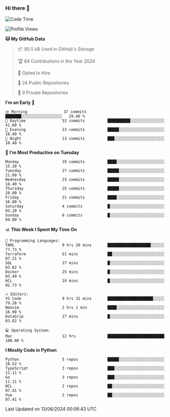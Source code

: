 ### Hi there 👋
<!--![visitors](https://visitor-badge.glitch.me/badge?page_id=d0zingcat)-->
<!--
**d0zingcat/d0zingcat** is a ✨ _special_ ✨ repository because its `README.md` (this file) appears on your GitHub profile.

Here are some ideas to get you started:

- 🔭 I’m currently working on ...
- 🌱 I’m currently learning ...
- 👯 I’m looking to collaborate on ...
- 🤔 I’m looking for help with ...
- 💬 Ask me about ...
- 📫 How to reach me: ...
- 😄 Pronouns: ...
- ⚡ Fun fact: ...
-->
<!--START_SECTION:waka-->
![Code Time](http://img.shields.io/badge/Code%20Time-3%2C612%20hrs%2018%20mins-blue)

![Profile Views](http://img.shields.io/badge/Profile%20Views-0-blue)

**🐱 My GitHub Data** 

> 📦 90.5 kB Used in GitHub's Storage 
 > 
> 🏆 84 Contributions in the Year 2024
 > 
> 💼 Opted to Hire
 > 
> 📜 24 Public Repositories 
 > 
> 🔑 9 Private Repositories 
 > 
**I'm an Early 🐤** 

```text
🌞 Morning                37 commits          ███████░░░░░░░░░░░░░░░░░░   29.60 % 
🌆 Daytime                52 commits          ██████████░░░░░░░░░░░░░░░   41.60 % 
🌃 Evening                23 commits          █████░░░░░░░░░░░░░░░░░░░░   18.40 % 
🌙 Night                  13 commits          ███░░░░░░░░░░░░░░░░░░░░░░   10.40 % 
```
📅 **I'm Most Productive on Tuesday** 

```text
Monday                   19 commits          ████░░░░░░░░░░░░░░░░░░░░░   15.20 % 
Tuesday                  27 commits          █████░░░░░░░░░░░░░░░░░░░░   21.60 % 
Wednesday                23 commits          █████░░░░░░░░░░░░░░░░░░░░   18.40 % 
Thursday                 25 commits          █████░░░░░░░░░░░░░░░░░░░░   20.00 % 
Friday                   21 commits          ████░░░░░░░░░░░░░░░░░░░░░   16.80 % 
Saturday                 4 commits           █░░░░░░░░░░░░░░░░░░░░░░░░   03.20 % 
Sunday                   6 commits           █░░░░░░░░░░░░░░░░░░░░░░░░   04.80 % 
```


📊 **This Week I Spent My Time On** 

```text
💬 Programming Languages: 
YAML                     9 hrs 20 mins       ███████████████████░░░░░░   77.73 % 
Terraform                51 mins             ██░░░░░░░░░░░░░░░░░░░░░░░   07.21 % 
SQL                      27 mins             █░░░░░░░░░░░░░░░░░░░░░░░░   03.82 % 
Docker                   25 mins             █░░░░░░░░░░░░░░░░░░░░░░░░   03.49 % 
HCL                      19 mins             █░░░░░░░░░░░░░░░░░░░░░░░░   02.73 % 

🔥 Editors: 
VS Code                  9 hrs 31 mins       ████████████████████░░░░░   79.28 % 
Neovim                   2 hrs 1 min         ████░░░░░░░░░░░░░░░░░░░░░   16.90 % 
DataGrip                 27 mins             █░░░░░░░░░░░░░░░░░░░░░░░░   03.82 % 

💻 Operating System: 
Mac                      12 hrs              █████████████████████████   100.00 % 
```

**I Mostly Code in Python** 

```text
Python                   5 repos             █████░░░░░░░░░░░░░░░░░░░░   18.52 % 
TypeScript               3 repos             ███░░░░░░░░░░░░░░░░░░░░░░   11.11 % 
Go                       3 repos             ███░░░░░░░░░░░░░░░░░░░░░░   11.11 % 
HCL                      2 repos             ██░░░░░░░░░░░░░░░░░░░░░░░   07.41 % 
Vue                      2 repos             ██░░░░░░░░░░░░░░░░░░░░░░░   07.41 % 
```




 Last Updated on 13/06/2024 00:06:43 UTC
<!--END_SECTION:waka-->

